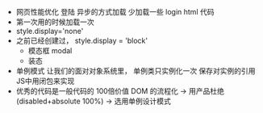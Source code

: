 - 网页性能优化
  登陆 异步的方式加载 少加载一些 login html 代码
- 第一次用的时候加载一次 
- style.display='none'
- 之前已经创建过， style.display = 'block'
  - 模态框 modal 
  - 装态 
- 单例模式 让我们的面对对象系统里， 单例类只实例化一次
  保存对实例的引用 JS中用闭包来实现
- 优秀的代码是一般代码的 100倍价值 
  DOM 的流程化 -> 用产品杜绝(disabled+absolute 100%) -> 选用单例设计模式 